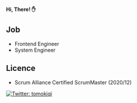 **Hi, There! ✋**

## Job

- Frontend Engineer
- System Engineer

## Licence

- Scrum Alliance Certified ScrumMaster (2020/12)

<p>
  <a href="https://twitter.com/tomokiqi" target="_blank">
    <img alt="Twitter: tomokiqi" src="https://img.shields.io/twitter/follow/tomokiqi.svg?style=social" />
  </a>
</p>
